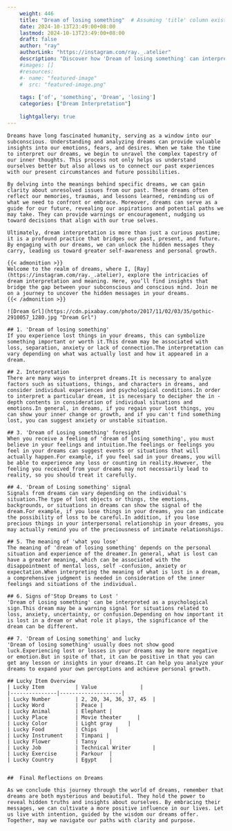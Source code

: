 ```yaml
---
    weight: 446
    title: "Dream of losing something"  # Assuming 'title' column exists
    date: 2024-10-13T23:49:00+08:00
    lastmod: 2024-10-13T23:49:00+08:00
    draft: false
    author: "ray"
    authorLink: "https://instagram.com/ray._.atelier"
    description: "Discover how 'Dream of losing something' can interpret your future and uncover its significant meanings in your life."
    #images: []
    #resources:
    #- name: "featured-image"
    #  src: "featured-image.png"
    
    tags: ['of', 'something', 'Dream', 'losing']
    categories: ["Dream Interpretation"]
    
    lightgallery: true
---
```

    
    Dreams have long fascinated humanity, serving as a window into our subconscious. Understanding and analyzing dreams can provide valuable insights into our emotions, fears, and desires. When we take the time to interpret our dreams, we begin to unravel the complex tapestry of our inner thoughts. This process not only helps us understand ourselves better but also allows us to connect our past experiences with our present circumstances and future possibilities.
    
    By delving into the meanings behind specific dreams, we can gain clarity about unresolved issues from our past. These dreams often reflect our memories, traumas, and lessons learned, reminding us of what we need to confront or embrace. Moreover, dreams can serve as a guide for our future, revealing our aspirations and potential paths we may take. They can provide warnings or encouragement, nudging us toward decisions that align with our true selves.
    
    Ultimately, dream interpretation is more than just a curious pastime; it is a profound practice that bridges our past, present, and future. By engaging with our dreams, we can unlock the hidden messages they carry, leading us toward greater self-awareness and personal growth.
    
    {{< admonition >}}
    Welcome to the realm of dreams, where I, [Ray](https://instagram.com/ray._.atelier), explore the intricacies of dream interpretation and meaning. Here, you’ll find insights that bridge the gap between your subconscious and conscious mind. Join me on a journey to uncover the hidden messages in your dreams.
    {{< /admonition >}}
    
    ![Dream Grl](https://cdn.pixabay.com/photo/2017/11/02/03/35/gothic-2910057_1280.jpg "Dream Grl")
    
    ## 1. 'Dream of losing something'
    If you experience lost things in your dreams, this can symbolize something important or worth it.This dream may be associated with loss, separation, anxiety or lack of connection.The interpretation can vary depending on what was actually lost and how it appeared in a dream.
    
    ## 2. Interpretation
    There are many ways to interpret dreams.It is necessary to analyze factors such as situations, things, and characters in dreams, and consider individual experiences and psychological conditions.In order to interpret a particular dream, it is necessary to decipher the in -depth contents in consideration of individual situations and emotions.In general, in dreams, if you regain your lost things, you can show your inner change or growth, and if you can't find something lost, you can suggest anxiety or unstable situation.
    
    ## 3. 'Dream of Losing something' foresight
    When you receive a feeling of 'dream of losing something', you must believe in your feelings and intuition.The feelings or feelings you feel in your dreams can suggest events or situations that will actually happen.For example, if you feel sad in your dreams, you will be able to experience any loss or counting in reality.However, the feeling you received from your dreams may not necessarily lead to reality, so you should treat it carefully.
    
    ## 4. 'Dream of Losing something' signal
    Signals from dreams can vary depending on the individual's situation.The type of lost objects or things, the emotions, backgrounds, or situations in dreams can show the signal of the dream.For example, if you lose things in your dreams, you can indicate the possibility of loss to be careful.In addition, if you lose precious things in your interpersonal relationship in your dreams, you may actually remind you of the preciousness of intimate relationships.
    
    ## 5. The meaning of 'what you lose'
    The meaning of 'dream of losing something' depends on the personal situation and experience of the dreamer.In general, what is lost can have a greater meaning, which can be associated with the disappointment of mental loss, self -confusion, anxiety or expectation.When interpreting the meaning of what is lost in a dream, a comprehensive judgment is needed in consideration of the inner feelings and situations of the individual.
    
    ## 6. Signs of'Stop Dreams to Lost '
    'Dream of Losing something' can be interpreted as a psychological sign.This dream may be a warning signal for situations related to loss, anxiety, uncertainty, or confusion.Depending on how important it is lost in a dream or what role it plays, the significance of the dream can be different.
    
    ## 7. 'Dream of Losing something' and lucky
    'Dream of losing something' usually does not show good luck.Experiencing lost or losses in your dreams may be more negative or emotion.But in spite of that, it can be positive in that you can get any lesson or insights in your dreams.It can help you analyze your dreams to expand your own perceptions and achieve personal growth.
    
    ## Lucky Item Overview
    | Lucky Item          | Value              |
    |---------------|--------------------|
    | Lucky Number        | 2, 20, 34, 36, 37, 45  |
    | Lucky Word          | Peace |
    | Lucky Animal        | Elephant |
    | Lucky Place         | Movie theater     |
    | Lucky Color         | Light gray     |
    | Lucky Food          | Chips      |
    | Lucky Instrument    | Timpani |
    | Lucky Flower        | Tansy    |
    | Lucky Job           | Technical Writer       |
    | Lucky Exercise      | Parkour  |
    | Lucky Country       | Egypt    |
    
    
    ##  Final Reflections on Dreams
    
    As we conclude this journey through the world of dreams, remember that dreams are both mysterious and beautiful. They hold the power to reveal hidden truths and insights about ourselves. By embracing their messages, we can cultivate a more positive influence in our lives. Let us live with intention, guided by the wisdom our dreams offer. Together, may we navigate our paths with clarity and purpose.
    